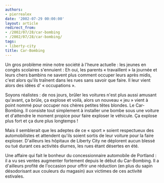 ```yaml
---
authors:
- pierrealex
date: '2002-07-29 00:00:00'
layout: article
redirect_from:
- /2002/07/28/car-bombing
- /2002/07/28/car-bombing/
tags:
- liberty-city
title: Car-Bombing
---
```



Un gros problème mine notre société à l'heure actuelle : les jeunes en congés scolaires s'ennuient : Eh oui, les parents « travaillent » la journée et leurs chers bambins ne savent plus comment occuper leurs après midis, c'est alors qu'ils traînent dans les rues sans savoir que faire. Il leur vient alors des idées d' « occupations ».

Soyons réalistes : de nos jours, brûler les voitures n'est plus aussi amusant qu'avant, ça brûle, ça explose et voilà, alors un nouveau « jeu » vient à point nommé pour occuper nos chères petites têtes blondes. Le Car-Bombing. Il consiste tout simplement à installer une bombe sous une voiture et d'attendre le moment propice pour faire exploser le véhicule. Ça explose plus fort et ça dure plus longtemps !

Mais il semblerait que les adeptes de ce « sport » soient respectueux des automobilistes et attendent qu'ils soient sortis de leur voiture pour la faire exploser. D'ailleurs les hôpitaux de Liberty City ne déplorent aucun blessé ou tué durant ces activités diurnes, les rues étant désertes en été.

Une affaire qui fait le bonheur du concessionnaire automobile de Portland : il a vu ses ventes augmenter fortement depuis le début du Car-Bombing. Il a d'ailleurs profité de l'occasion pour offrir une réduction (en plus du sapin désodorisant aux couleurs du magasin) aux victimes de ces activité estivales.